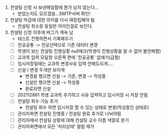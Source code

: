 1. 컨설팅 신청 시 보낸메일함에 뭔가 남지 않는다...
	- 받았는지도 모르겠음...SMTP서버 확인!
2. 컨설팅 마감에 대한 의미를 다시 재정립해야 됨
	- 컨설팅 취소랑 동일한 의미인걸로 보인다.
3. 컨설팅 신청 이후에 버그가 계속 남
	- 테스트 진행하면서 기록해두기
	- [ ] 전공공통 -> 전공선택으로 기존 데이터 변경
	- [ ] 학생이 보는 컨설팅 진행상황 null체크(학생이 진행상황을 알 수 없어 불안해함)
	- [ ] 교과목 입력 모달창 오른쪽 편에 '전공공통' 없애기(급함)
	- [ ] 임시저장일때는 교과목 변경사유 입력 안해도되게....
	- [ ] 신설 / 변경 두개만 보이게
		- 변경을 했으면 신설 -> 기존, 변경 -> 작성중
		- 신설만 했으면 신설 -> 작성중
		- 완료되면 신설
	- [ ] 202112861 학생 교과목 추가하고 사유 입력하고 임시저장 시 저장 안됨
	- [ ] 컨설팅 회수 기능 추가
		- 컨설팅 회수 하면 임시저장 할 수 있는 상태로 변경(작성중인 상태로)
	- [ ] 관리자화면 컨설팅 진행중 / 컨설팅 완료 추가로 나눠야됨
	- [ ] 관리자에서 컨설팅 상황에 대해 컨설팅 교수 이름 색깔로 분기
	- [ ] 관리자화면에서 모든 '처리상태' 컬럼 제거